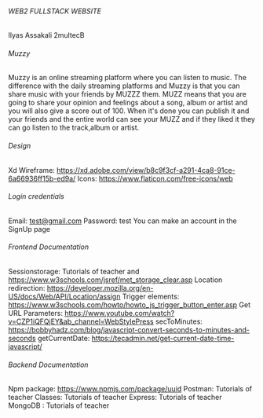 ###### WEB2 FULLSTACK WEBSITE #######
Ilyas Assakali 2multecB

###### Muzzy ######
Muzzy is an online streaming platform where you can listen to music. The difference with the daily streaming platforms and Muzzy is that  you can share music with your friends by MUZZZ them. MUZZ means that you are going to share your opinion and feelings about a song, album or artist and you will also give a score out of 100. When it's done you can publish it and your friends and the entire world can see your MUZZ and if they liked it they can go listen to the track,album or artist.

###### Design ######
Xd Wireframe: https://xd.adobe.com/view/b8c9f3cf-a291-4ca8-91ce-6a66936ff15b-ed9a/
Icons: https://www.flaticon.com/free-icons/web

###### Login credentials ######
Email: test@gmail.com
Password: test
You can make an account in the SignUp page

###### Frontend Documentation ######
Sessionstorage: Tutorials of teacher and https://www.w3schools.com/jsref/met_storage_clear.asp
Location redirection: https://developer.mozilla.org/en-US/docs/Web/API/Location/assign
Trigger elements: https://www.w3schools.com/howto/howto_js_trigger_button_enter.asp
Get URL Parameters: https://www.youtube.com/watch?v=CZP1iQFQjEY&ab_channel=WebStylePress
secToMinutes: https://bobbyhadz.com/blog/javascript-convert-seconds-to-minutes-and-seconds
getCurrentDate: https://tecadmin.net/get-current-date-time-javascript/

###### Backend Documentation ######
Npm package: https://www.npmjs.com/package/uuid
Postman: Tutorials of teacher
Classes: Tutorials of teacher
Express: Tutorials of teacher 
MongoDB : Tutorials of teacher 